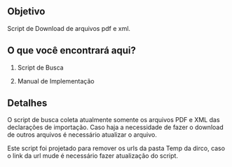 ## Objetivo

Script de Download de arquivos pdf e xml. 

## O que você encontrará aqui?

1. Script de Busca

2. Manual de Implementação

## Detalhes

O script de busca coleta atualmente somente os arquivos PDF e XML das declarações de importação. Caso haja a necessidade de fazer o download de outros arquivos é necessário atualizar o arquivo. 

Este script foi projetado para remover os urls da pasta Temp da dirco, caso o link da url mude é necessário fazer atualização do script. 

